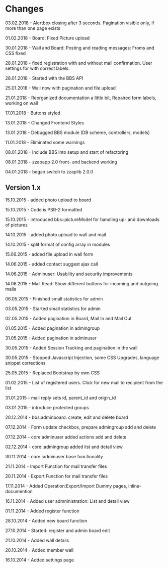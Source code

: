 Changes
=======

03.02.2018 - Alertbox closing after 3 seconds. Pagination visible only, if more than one page exists

01.02.2018 - Board: Fixed Picture upload

30.01.2018 - Wall and Board: Posting and reading messages: Froms and CSS fixed

28.01.2018 - fixed registration with and without mail confirmation. User settings for with correct labels.

28.01.2018 - Started with the BBS API

25.01.2018 - Wall now with pagination and file upload

21.01.2018 - Reorganized documentation a little bit, Repaired form labels, working on wall

17.01.2018 - Buttons styled

13.01.2018 - Changed Frontend Styles

13.01.2018 - Debugged BBS module (DB scheme, controllers, models)

11.01.2018 - Eliminated some warnings

08.01.2018 - Include BBS into setup and start of refactoring

08.01.2018 - zzapapp 2.0 front- and backend working

04.01.2018 - began switch to zzaplib 2.0.0

Version 1.x
-----------

15.10.2015 - added photo upload to board

15.10.2015 - Code is PSR-2 formatted

15.10.2015 - introduced bbs::pictureModel for handling up- and downloads of pictures

14.10.2015 - added photo upload to wall and mail

14.10.2015 - split format of config array in modules

15.06.2015 - added file upload in wall form

14.06.2015 - added contact suggest ajax call

14.06.2015 - Adminuser: Usability and security improvements

14.06.2015 - Mail Read: Show different buttons for incoming and outgoing mails

06.05.2015 - Finished small statistics for admin

03.05.2015 - Started small statistics for admin

02.05.2015 - Added pagination in Board, Mail In and Mail Out

01.05.2015 - Added pagination in admingroup

31.05.2015 - Added pagination in adminuser

30.05.2015 - Added Session Tracking and pagination in the wall

30.05.2015 - Stopped Javascript Injection, some CSS Upgrades, language snippet corrections

25.05.2015 - Replaced Bootstrap by own CSS

01.02.2015 - List of registered users. Click for new mail to recipient from the list

31.01.2015 - mail reply sets id, parent_id and origin_id

03.01.2015 - introduce protected groups

20.12.2014 - bbs:adminboard: create, edit and delete board

07.12.2014 - Form update checkbox, prepare admingroup add and delete

07.12.2014 - core:adminuser added actions add and delete

02.12.2014 - core::admingroup added list and detail view

30.11.2014 - core::adminuser base functionality

21.11.2014 - Import Function for mail transfer files

20.11.2014 - Export Function for mail transfer files

17.11.2014 - Added Operation:Export/Import Dummy pages, inline-documention

16.11.2014 - Added user admninistration: List and detail view

01.11.2014 - Added register function

28.10.2014 - Added new board function

27.10.2014 - Started: register and admin board edit

21.10.2014 - Added wall details

20.10.2014 - Added member wall

16.10.2014 - Added settings page